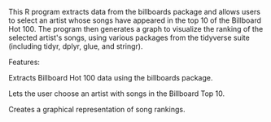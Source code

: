 This R program extracts data from the billboards package and allows users to select an artist whose songs have appeared in the top 10 of the Billboard Hot 100. The program then generates a graph to visualize the ranking of the selected artist's songs, using various packages from the tidyverse suite (including tidyr, dplyr, glue, and stringr).

Features:

Extracts Billboard Hot 100 data using the billboards package.

Lets the user choose an artist with songs in the Billboard Top 10.

Creates a graphical representation of song rankings.
